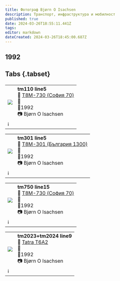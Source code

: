 ```yaml
---
title: Фотограф Bjørn O Isachsen 
description: Транспорт, инфраструктура и мобилност
published: true
date: 2024-03-26T18:55:11.441Z
tags: 
editor: markdown
dateCreated: 2024-03-26T18:45:00.687Z
---
```



## 1992
## Tabs {.tabset}
### 
 <!--следващ пост--> 
<div class="table-responsive"><table style="width:100%"><tr>
<td><img src="http://46.10.181.183:1518/trinmo/gallery/bjorn-o-isachsen/tm110%20line5.jpg"></td>
<td><b>tm110 line5</b><br> 🚋 <a href="http://trinmo.org/bg/public-transport/fleet-list/1970-T8M-730">T8M-730 (София 70)</a> <br>📌  <br>📆1992<br> 📷 Bjørn O Isachsen </td></tr>
  <td colspan=2 >ℹ️ </td></table></div>

 <!--следващ пост--> 
<div class="table-responsive"><table style="width:100%"><tr>
<td><img src="http://46.10.181.183:1518/trinmo/gallery/bjorn-o-isachsen/tm301%20line5.jpg"></td>
<td><b>tm301 line5</b><br> 🚋 <a href="http://trinmo.org/bg/public-transport/fleet-list/1979-T8M-301">Т8М-301 (България 1300)</a> <br>📌  <br>📆1992<br> 📷 Bjørn O Isachsen </td></tr>
  <td colspan=2 >ℹ️ </td></table></div>
  
 <!--следващ пост--> 
<div class="table-responsive"><table style="width:100%"><tr>
<td><img src="http://46.10.181.183:1518/trinmo/gallery/bjorn-o-isachsen/tm750%20line15.jpg"></td>
<td><b>tm750 line15</b><br> 🚋 <a href="http://trinmo.org/bg/public-transport/fleet-list/1970-T8M-730">T8M-730 (София 70)</a> <br>📌  <br>📆1992<br> 📷 Bjørn O Isachsen </td></tr>
  <td colspan=2 >ℹ️ </td></table></div>
  
 <!--следващ пост--> 
<div class="table-responsive"><table style="width:100%"><tr>
<td><img src="http://46.10.181.183:1518/trinmo/gallery/bjorn-o-isachsen/tm2023+tm2024%20line9.jpg"></td>
<td><b>tm2023+tm2024 line9</b><br> 🚋 <a href="http://trinmo.org/bg/public-transport/fleet-list/1990-CKD-Tatra-T6A2">Tatra T6A2</a> <br>📌  <br>📆1992<br> 📷 Bjørn O Isachsen </td></tr>
  <td colspan=2 >ℹ️ </td></table></div>
  